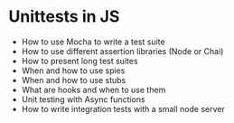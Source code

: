 # Unittests in JS


-    How to use Mocha to write a test suite
-    How to use different assertion libraries (Node or Chai)
-    How to present long test suites
-    When and how to use spies
-    When and how to use stubs
-    What are hooks and when to use them
-    Unit testing with Async functions
-    How to write integration tests with a small node server

